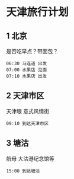 # 天津旅行计划
## 1 北京
是否吃早点？带面包？
```
06:30 马连道 出发
07:00 水果店 见面
07:10 水果店 出发
```
## 2 天津市区
天津眼 意式风情街 
```
09:10 到达天津市区
```
## 3 塘沽
航母 大沽港纪念馆等
```
15:00 到达塘沽
```
